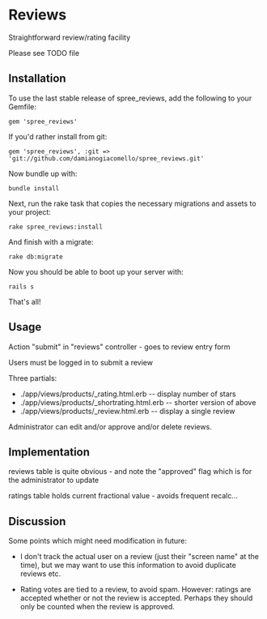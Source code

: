 Reviews
=======

Straightforward review/rating facility

Please see TODO file


Installation
------------

To use the last stable release of spree_reviews, add the following to your Gemfile:

    gem 'spree_reviews'
    
If you'd rather install from git:

    gem 'spree_reviews', :git => 'git://github.com/damianogiacomello/spree_reviews.git'

Now bundle up with:

    bundle install
    
Next, run the rake task that copies the necessary migrations and assets to your project:

    rake spree_reviews:install
    
And finish with a migrate:

    rake db:migrate
    
Now you should be able to boot up your server with:

    rails s  
    
    
That's all!



Usage
-----

Action "submit" in "reviews" controller - goes to review entry form

Users must be logged in to submit a review

Three partials:
 - ./app/views/products/_rating.html.erb  -- display number of stars
 - ./app/views/products/_shortrating.html.erb -- shorter version of above
 - ./app/views/products/_review.html.erb  -- display a single review

Administrator can edit and/or approve and/or delete reviews.


Implementation
--------------

reviews table is quite obvious - and note the "approved" flag which is for the
administrator to update

ratings table holds current fractional value - avoids frequent recalc...


Discussion
----------

Some points which might need modification in future:
 - I don't track the actual user on a review (just their "screen name" at the 
   time), but we may want to use this information to avoid duplicate reviews
   etc.

 - Rating votes are tied to a review, to avoid spam. However: ratings are 
   accepted whether or not the review is accepted. Perhaps they should only 
   be counted when the review is approved.
